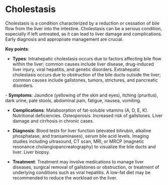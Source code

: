 [//]: # (source: ?)
[//]: # (tags: conditions)

# Cholestasis

Cholestasis is a condition characterized by a reduction or cessation of bile flow from the liver into the intestine. Cholestasis can be a serious condition, especially if left untreated, as it can lead to liver damage and complications. Early diagnosis and appropriate management are crucial.

**Key points**:


* **Types**: Intrahepatic cholestasis occurs due to factors affecting bile flow within the liver; common causes include liver disease, drug-induced liver injury, viral hepatitis, and genetic disorders. Extrahepatic cholestasis occurs due to obstruction of the bile ducts outside the liver; common causes include gallstones, tumors, strictures, and pancreatic disorders.

*-* **Symptoms**: Jaundice (yellowing of the skin and eyes), itching (pruritus), dark urine, pale stools, abdominal pain, fatigue, nausea, vomiting.

* **Complications**: Malabsorption of fat-soluble vitamins (A, D, E, K). Nutritional deficiencies. Osteoporosis. Increased risk of gallstones. Liver damage and cirrhosis in chronic cases.

* **Diagnosis**: Blood tests for liver function (elevated bilirubin, alkaline phosphatase, and transaminases), serum bile acid levels. Imaging studies including ultrasound, CT scan, MRI, or MRCP (magnetic resonance cholangiopancreatography) to visualize the bile ducts and liver. Liver biopsy.

* **Treatment**: Treatment may involve medications to manage liver diseases, surgical removal of gallstones or obstruction, or treatment of underlying conditions such as viral hepatitis. A low-fat diet may be recommended to reduce the workload on the liver.
  
  
